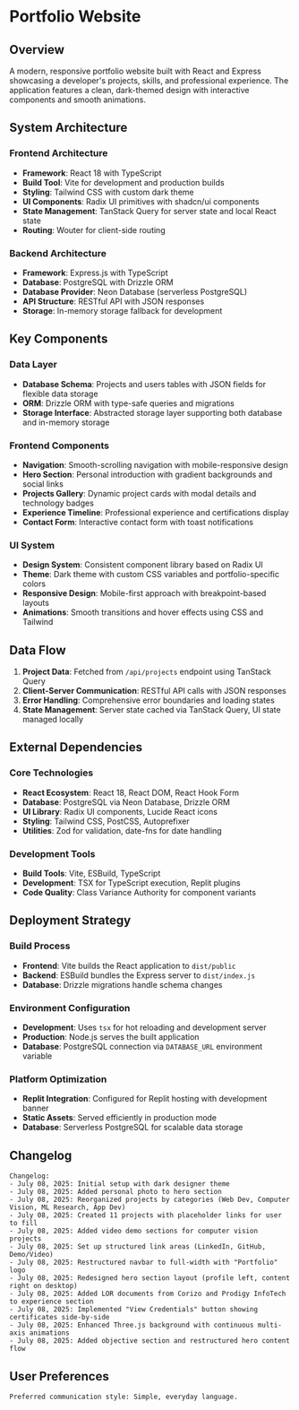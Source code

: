 # Portfolio Website

## Overview

A modern, responsive portfolio website built with React and Express showcasing a developer's projects, skills, and professional experience. The application features a clean, dark-themed design with interactive components and smooth animations.

## System Architecture

### Frontend Architecture
- **Framework**: React 18 with TypeScript
- **Build Tool**: Vite for development and production builds
- **Styling**: Tailwind CSS with custom dark theme
- **UI Components**: Radix UI primitives with shadcn/ui components
- **State Management**: TanStack Query for server state and local React state
- **Routing**: Wouter for client-side routing

### Backend Architecture
- **Framework**: Express.js with TypeScript
- **Database**: PostgreSQL with Drizzle ORM
- **Database Provider**: Neon Database (serverless PostgreSQL)
- **API Structure**: RESTful API with JSON responses
- **Storage**: In-memory storage fallback for development

## Key Components

### Data Layer
- **Database Schema**: Projects and users tables with JSON fields for flexible data storage
- **ORM**: Drizzle ORM with type-safe queries and migrations
- **Storage Interface**: Abstracted storage layer supporting both database and in-memory storage

### Frontend Components
- **Navigation**: Smooth-scrolling navigation with mobile-responsive design
- **Hero Section**: Personal introduction with gradient backgrounds and social links
- **Projects Gallery**: Dynamic project cards with modal details and technology badges
- **Experience Timeline**: Professional experience and certifications display
- **Contact Form**: Interactive contact form with toast notifications

### UI System
- **Design System**: Consistent component library based on Radix UI
- **Theme**: Dark theme with custom CSS variables and portfolio-specific colors
- **Responsive Design**: Mobile-first approach with breakpoint-based layouts
- **Animations**: Smooth transitions and hover effects using CSS and Tailwind

## Data Flow

1. **Project Data**: Fetched from `/api/projects` endpoint using TanStack Query
2. **Client-Server Communication**: RESTful API calls with JSON responses
3. **Error Handling**: Comprehensive error boundaries and loading states
4. **State Management**: Server state cached via TanStack Query, UI state managed locally

## External Dependencies

### Core Technologies
- **React Ecosystem**: React 18, React DOM, React Hook Form
- **Database**: PostgreSQL via Neon Database, Drizzle ORM
- **UI Library**: Radix UI components, Lucide React icons
- **Styling**: Tailwind CSS, PostCSS, Autoprefixer
- **Utilities**: Zod for validation, date-fns for date handling

### Development Tools
- **Build Tools**: Vite, ESBuild, TypeScript
- **Development**: TSX for TypeScript execution, Replit plugins
- **Code Quality**: Class Variance Authority for component variants

## Deployment Strategy

### Build Process
- **Frontend**: Vite builds the React application to `dist/public`
- **Backend**: ESBuild bundles the Express server to `dist/index.js`
- **Database**: Drizzle migrations handle schema changes

### Environment Configuration
- **Development**: Uses `tsx` for hot reloading and development server
- **Production**: Node.js serves the built application
- **Database**: PostgreSQL connection via `DATABASE_URL` environment variable

### Platform Optimization
- **Replit Integration**: Configured for Replit hosting with development banner
- **Static Assets**: Served efficiently in production mode
- **Database**: Serverless PostgreSQL for scalable data storage

## Changelog

```
Changelog:
- July 08, 2025: Initial setup with dark designer theme
- July 08, 2025: Added personal photo to hero section
- July 08, 2025: Reorganized projects by categories (Web Dev, Computer Vision, ML Research, App Dev)
- July 08, 2025: Created 11 projects with placeholder links for user to fill
- July 08, 2025: Added video demo sections for computer vision projects
- July 08, 2025: Set up structured link areas (LinkedIn, GitHub, Demo/Video)
- July 08, 2025: Restructured navbar to full-width with "Portfolio" logo
- July 08, 2025: Redesigned hero section layout (profile left, content right on desktop)
- July 08, 2025: Added LOR documents from Corizo and Prodigy InfoTech to experience section
- July 08, 2025: Implemented "View Credentials" button showing certificates side-by-side
- July 08, 2025: Enhanced Three.js background with continuous multi-axis animations
- July 08, 2025: Added objective section and restructured hero content flow
```

## User Preferences

```
Preferred communication style: Simple, everyday language.
```